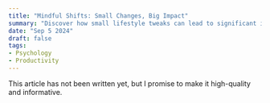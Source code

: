 ```yaml
---
title: "Mindful Shifts: Small Changes, Big Impact"
summary: "Discover how small lifestyle tweaks can lead to significant improvements in mental well-being"
date: "Sep 5 2024"
draft: false
tags:
- Psychology
- Productivity
---
```


This article has not been written yet, but I promise to make it high-quality and informative.